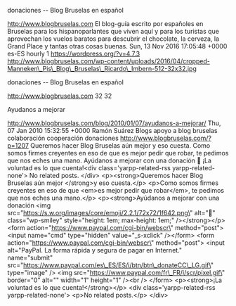 donaciones -- Blog Bruselas en español

http://www.blogbruselas.com El blog-guía escrito por españoles en
Bruselas para los hispanoparlantes que viven aquí y para los turistas
que aprovechan los vuelos baratos para descubrir el chocolate, la
cerveza, la Grand Place y tantas otras cosas buenas. Sun, 13 Nov 2016
17:05:48 +0000 es-ES hourly 1 https://wordpress.org/?v=4.7.3
http://www.blogbruselas.com/wp-content/uploads/2016/04/cropped-Manneken\_Pis\_Blog\_Bruselas\_Ricardo\_Imbern-512-32x32.jpg

donaciones -- Blog Bruselas en español

http://www.blogbruselas.com 32 32

Ayudanos a mejorar

http://www.blogbruselas.com/blog/2010/01/07/ayudanos-a-mejorar/ Thu, 07
Jan 2010 15:32:55 +0000 Ramón Suárez Blogs apoyo a blog bruselas
colaboración cooperación donaciones http://www.blogbruselas.com/?p=1207
Queremos hacer Blog Bruselas aún mejor y eso cuesta. Como somos firmes
creyentes en eso de que es mejor pedir que robar, te pedimos que nos
eches una mano. Ayúdanos a mejorar con una donación 🙂 ¡La voluntad es lo
que cuenta!\<div class=\'yarpp-related-rss yarpp-related-none\'\> No
related posts. \</div\> \<p\>\<strong\>Queremos hacer Blog Bruselas aún
mejor \</strong\>y eso cuesta.\</p\> \<p\>Como somos firmes creyentes en
eso de que \<em\>es mejor pedir que robar\</em\>, te pedimos que nos
eches una mano.\</p\> \<p\>\<strong\>Ayúdanos a mejorar con una donación
\<img src=\"https://s.w.org/images/core/emoji/2.2.1/72x72/1f642.png\"
alt=\"🙂\" class=\"wp-smiley\" style=\"height: 1em; max-height: 1em;\"
/\>\</strong\>\</p\> \<form
action=\"https://www.paypal.com/cgi-bin/webscr\" method=\"post\"\>
\<input name=\"cmd\" type=\"hidden\" value=\"\_s-xclick\" /\>\</form\>
\<form action=\"https://www.paypal.com/cgi-bin/webscr\"
method=\"post\"\> \<input alt=\"PayPal. La forma rápida y segura de
pagar en Internet.\" name=\"submit\"
src=\"https://www.paypal.com/es\_ES/ES/i/btn/btn\_donateCC\_LG.gif\"
type=\"image\" /\> \<img
src=\"https://www.paypal.com/fr\_FR/i/scr/pixel.gif\" border=\"0\"
alt=\"\" width=\"1\" height=\"1\" /\>\<br /\> \</form\>
\<p\>\<strong\>¡La voluntad es lo que cuenta!\</strong\>\</p\> \<div
class=\'yarpp-related-rss yarpp-related-none\'\> \<p\>No related
posts.\</p\> \</div\>
